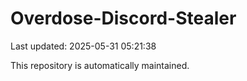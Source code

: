 # Overdose-Discord-Stealer

Last updated: 2025-05-31 05:21:38

This repository is automatically maintained.
